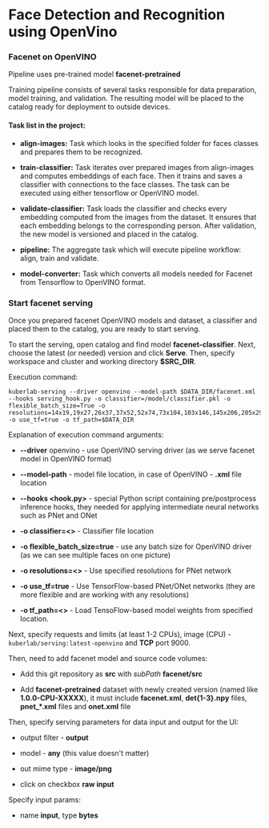 # Face Detection and Recognition using OpenVino

### Facenet on OpenVINO
Pipeline uses pre-trained model **facenet-pretrained**

Training pipeline consists of several tasks responsible for data preparation, model training, and validation.
The resulting model will be placed to the catalog ready for deployment to outside devices.

#### Task list in the project:

* **align-images:** Task which looks in the specified folder for faces
classes and prepares them to be recognized.

* **train-classifier:** Task iterates over prepared images from
align-images and computes embeddings of each face. Then it trains and
 saves a classifier with connections to the face classes. The task can
  be executed using either tensorflow or OpenVINO model.

* **validate-classifier:** Task loads the classifier and checks every
 embedding computed from the images from the dataset. It ensures that
  each embedding belongs to the corresponding person. After validation,
   the new model is versioned and placed in the catalog.

* **pipeline:** The aggregate task which will execute pipeline workflow:
 align, train and validate.

* **model-converter:** Task which converts all models needed for Facenet
 from Tensorflow to OpenVINO format.


### Start facenet serving

Once you prepared facenet OpenVINO models and dataset, a classifier and
 placed them to the catalog, you are ready to start serving.

To start the serving, open catalog and find model **facenet-classifier**.
Next, choose the latest (or needed) version and click **Serve**. Then,
specify workspace and cluster and working directory **$SRC_DIR**.

Execution command:

```
kuberlab-serving --driver openvino --model-path $DATA_DIR/facenet.xml --hooks serving_hook.py -o classifier=/model/classifier.pkl -o flexible_batch_size=True -o resolutions=14x19,19x27,26x37,37x52,52x74,73x104,103x146,145x206,205x290 -o use_tf=true -o tf_path=$DATA_DIR
```

Explanation of execution command arguments:

* **--driver** openvino - use OpenVINO serving driver (as we serve facenet model in OpenVINO format)

* **--model-path** - model file location, in case of OpenVINO - **.xml** file location

* **--hooks <hook.py>** - special Python script containing pre/postprocess inference hooks,
they needed for applying intermediate neural networks such as PNet and ONet

* **-o classifier=<>** - Classifier file location

* **-o flexible_batch_size=true** - use any batch size for OpenVINO driver
(as we can see multiple faces on one picture)

* **-o resolutions=<>** - Use specified resolutions for PNet network

* **-o use_tf=true** - Use TensorFlow-based PNet/ONet networks (they are more
flexible and are working with any resolutions)

* **-o tf_path=<>** - Load TensoFlow-based model weights from specified location.

Next, specify requests and limits (at least 1-2 CPUs), image (CPU) -
`kuberlab/serving:latest-openvino` and **TCP** port 9000.

Then, need to add facenet model and source code volumes:

* Add this git repository as **src** with *subPath* **facenet/src**

* Add **facenet-pretrained** dataset with newly created version (named
 like **1.0.0-CPU-XXXXX**), it must include **facenet.xml**, **det{1-3}.npy** files,
 **pnet_*.xml** files and **onet.xml** file

Then, specify serving parameters for data input and output for the UI:

* output filter - **output**

* model - **any** (this value doesn't matter)

* out mime type - **image/png**

* click on checkbox **raw input**

Specify input params:

* name **input**, type **bytes**

